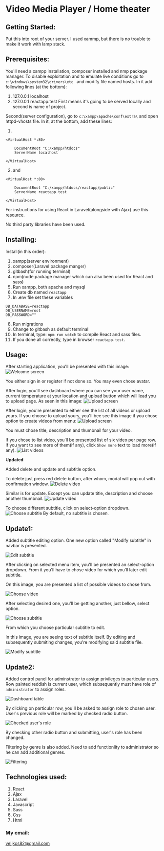 # Video Media Player / Home theater

## Getting Started:
Put this into root of your server. I used xammp, but there is no trouble to make it work with lamp stack.

## Prerequisites:
You'll need a xampp installation, composer installed and nmp package manager. 
To disable exploitation and to emulate live conditions go to `c:\windows\system32\drivers\etc `
and modify file named hosts. In it add following lines (at the bottom):

1. 127.0.0.1 localhost 
2. 127.0.0.1 reactapp.test
First means it's going to be served locally and second is name of project.

Second(server configuration), go to `c:\xampp\apache\conf\extra\` and open httpd-vhosts file.
In it, at the bottom, add these lines:

1. 
```
<VirtualHost *:80>

    DocumentRoot "C:/xampp/htdocs"
    ServerName localhost
    
</VirtualHost>
```
2. and 
```
<VirtualHost *:80>

    DocumentRoot "C:/xampp/htdocs/reactapp/public"
    ServerName reactapp.test
    
</VirtualHost>
```

For instructions for using React in Laravel(alongside with Ajax) use this [resource](https://www.freecodecamp.org/forum/t/how-to-manual-for-react-in-laravel-an-upgrade-with-ajax/314297).

No third party libraries have been used.

## Installing:

Install(in this order):

1. xampp(server environment)
2. composer(Laravel package manger)
3. gitbash(for running terminal)
4. npm(node package manager which can also been used for React and sass)
5. Run xampp, both apache and mysql
6. Create db named `reactapp`
7. In .env file set these variables
```
DB_DATABASE=reactapp
DB_USERNAME=root
DB_PASSWORD=""
```
8. Run migrations
9. Change to gitbash as default terminal
10. In terminal, type: `npm run watch` to compile React and sass files.
11. If you done all correctly, type in browser `reactapp.test`.

## Usage:

After starting application, you'll be presented with this image:
![Welcome screen](1.png)

You either sign in or register if not done so. You may even chose avatar.

After login, you'll see dashboard where you can see your user name, current temperature at your location and upload button which will lead you to upload page. As seen in this image:
![Upload screen](2.png)

After login, you're presented to either see the list of all videos or upload yours.
If you choose to upload yours, you'll bee see this image if you chose option to create videos from menu:
![Upload screen](3.png)

You must chose title, description and thumbnail for your video.

If you chose to list video, you'll be presented list of six video per page row. If you want to see more of them(if any), click `Show more` text to load more(if any).
![List videos](4.png)

**Updated**

Added delete and update and subtitle option.

To delete just press red delete button, after whom, modal will pop out with confirmation window.
![Delete video](6.png)

Similar is for update. Except you can update title, description and choose another thumbnail.
![Update video](5.png)

To choose different subtitle, click on select-option dropdown.
![Choose subtitle](7.png)
By default, no subtitle is chosen.

## Update1:

Added subtitle editing option. One new option called "Modify subtitle" in navbar is presented.

![Edit subtitle](8.png)

After clicking on selected menu item, you'll be presented an select-option dropdown. From it you'll have to chose video for which you'll later edit subtitle.

On this image, you are presented a list of possible videos to chose from.

![Choose video](9.png)

After selecting desired one, you'll be getting another, just bellow, select option.

![Choose subtitle](10.png)

From which you choose particular subtitle to edit.

In this image, you are seeing text of subtitle itself. By editing and subsequently submiting changes, you're modifying said subtitle file.

![Modify subtitle](11.png)

## Update2:

Added control panel for adminstrator to assign privileges to particular users.
Row painted reddish is current user, which subsequently must have role of `administrator` to assign roles. 

![Dashboard table](12.png)

By clicking on particular row, you'll be asked to assign role to chosen user. User's previous role will be marked by checked radio button.

![Checked user's role](13.png)

By checking other radio button and submitting, user's role has been changed.

Filtering by genre is also added. Need to add functionlity to administrator so he can add additional genres.

![Filtering](14.png)

## Technologies used:

1. React
2. Ajax
3. Laravel
4. Javascript
5. Sass
6. Css
7. Html

### My email:
veljkos82@gmail.com



